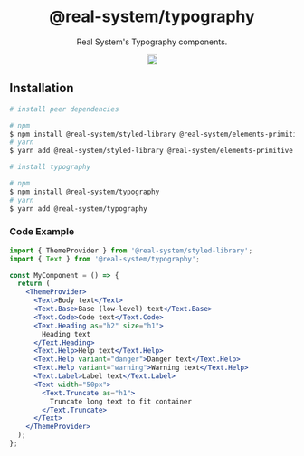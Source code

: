 <h1 align="center">@real-system/typography</h1>
<p align="center">Real System's Typography components.</p>
<p align="center">
<a href="https://www.npmjs.com/package/@real-system/typography"><img src="https://badgen.net/npm/v/@real-system/typography?label=&icon=npm&color=blue" alt="npm version" height="18"/></a>
</p>

## Installation

```bash
# install peer dependencies

# npm
$ npm install @real-system/styled-library @real-system/elements-primitive @real-system/utils-library react react-dom
# yarn
$ yarn add @real-system/styled-library @real-system/elements-primitive @real-system/utils-library react react-dom

# install typography

# npm
$ npm install @real-system/typography
# yarn
$ yarn add @real-system/typography
```

### Code Example

```jsx
import { ThemeProvider } from '@real-system/styled-library';
import { Text } from '@real-system/typography';

const MyComponent = () => {
  return (
    <ThemeProvider>
      <Text>Body text</Text>
      <Text.Base>Base (low-level) text</Text.Base>
      <Text.Code>Code text</Text.Code>
      <Text.Heading as="h2" size="h1">
        Heading text
      </Text.Heading>
      <Text.Help>Help text</Text.Help>
      <Text.Help variant="danger">Danger text</Text.Help>
      <Text.Help variant="warning">Warning text</Text.Help>
      <Text.Label>Label text</Text.Label>
      <Text width="50px">
        <Text.Truncate as="h1">
          Truncate long text to fit container
        </Text.Truncate>
      </Text>
    </ThemeProvider>
  );
};
```
